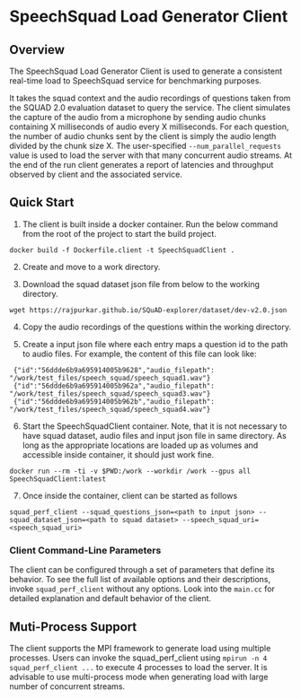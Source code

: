 # SpeechSquad Load Generator Client

## Overview
The SpeechSquad Load Generator Client is used to generate a consistent real-time load to SpeechSquad service for benchmarking purposes.

It takes the squad context and the audio recordings of questions taken from the SQUAD 2.0 evaluation dataset to query the service. The client simulates the capture of the audio from a microphone by sending audio chunks containing X milliseconds of audio every X milliseconds. For each question, the number of audio chunks sent by the client is simply the audio length divided by the chunk size X. The user-specified `--num_parallel_requests` value is used to load the server with that many concurrent audio streams. At the end of the run client generates a report of latencies and throughput observed by client and the associated service.

## Quick Start

1. The client is built inside a docker container. Run the below command from the root of the project to start the build project.
 
`docker build -f Dockerfile.client -t SpeechSquadClient .`

2. Create and move to a work directory.

3. Download the squad dataset json file from below to the working directory.

`wget https://rajpurkar.github.io/SQuAD-explorer/dataset/dev-v2.0.json`

4. Copy the audio recordings of the questions within the working directory.

5. Create a input json file where each entry maps a question id to the path to audio files. For example, the content of this file can look like:

```
 {"id":"56ddde6b9a695914005b9628","audio_filepath": "/work/test_files/speech_squad/speech_squad1.wav"}
 {"id":"56ddde6b9a695914005b962a","audio_filepath": "/work/test_files/speech_squad/speech_squad3.wav"}
 {"id":"56ddde6b9a695914005b962b","audio_filepath": "/work/test_files/speech_squad/speech_squad4.wav"}
```

6. Start the SpeechSquadClient container. Note, that it is not necessary to have squad dataset, audio files and input json file in same directory. As long as the appropriate locations are loaded up as volumes and accessible inside container, it should just work fine.

`docker run --rm -ti -v $PWD:/work --workdir /work --gpus all SpeechSquadClient:latest`

7. Once inside the container, client can be started as follows

`squad_perf_client --squad_questions_json=<path to input json> --squad_dataset_json=<path to squad dataset> --speech_squad_uri=<speech_squad_uri>`

### Client Command-Line Parameters

The client can be configured through a set of parameters that define its behavior. To see the full list of available options and their descriptions, invoke `squad_perf_client` without any options. Look into the `main.cc` for detailed explanation and default behavior of the client.           



## Muti-Process Support
The client supports the MPI framework to generate load using multiple processes. Users can invoke the squad_perf_client using `mpirun -n 4 squad_perf_client ...` to execute 4 processes to load the server. It is advisable to use multi-process mode when generating load with large number of concurrent streams.
